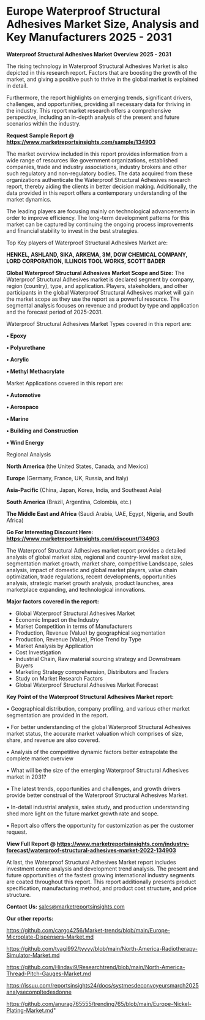 # Europe Waterproof Structural Adhesives Market Size, Analysis and Key Manufacturers 2025 - 2031

<Strong> Waterproof Structural Adhesives Market Overview 2025 - 2031</strong>

The rising technology in Waterproof Structural Adhesives Market is also depicted in this research report. Factors that are boosting the growth of the market, and giving a positive push to thrive in the global market is explained in detail.

Furthermore, the report highlights on emerging trends, significant drivers, challenges, and opportunities, providing all necessary data for thriving in the industry. This report market research offers a comprehensive perspective, including an in-depth analysis of the present and future scenarios within the industry.

<strong>Request Sample Report @ <a href=https://www.marketreportsinsights.com/sample/134903>https://www.marketreportsinsights.com/sample/134903</a></strong>

The market overview included in this report provides information from a wide range of resources like government organizations, established companies, trade and industry associations, industry brokers and other such regulatory and non-regulatory bodies. The data acquired from these organizations authenticate the Waterproof Structural Adhesives research report, thereby aiding the clients in better decision making. Additionally, the data provided in this report offers a contemporary understanding of the market dynamics.

The leading players are focusing mainly on technological advancements in order to improve efficiency. The long-term development patterns for this market can be captured by continuing the ongoing process improvements and financial stability to invest in the best strategies.

Top Key players of Waterproof Structural Adhesives Market are:

<strong>HENKEL, ASHLAND, SIKA, ARKEMA, 3M, DOW CHEMICAL COMPANY, LORD CORPORATION, ILLINOIS TOOL WORKS, SCOTT BADER</strong>

<strong><b>Global Waterproof Structural Adhesives Market Scope and Size:</b></strong>
The Waterproof Structural Adhesives market is declared segment by company, region (country), type, and application. Players, stakeholders, and other participants in the global Waterproof Structural Adhesives market will gain the market scope as they use the report as a powerful resource. The segmental analysis focuses on revenue and product by type and application and the forecast period of 2025-2031.

Waterproof Structural Adhesives Market Types covered in this report are:

<strong>• Epoxy

• Polyurethane

• Acrylic

• Methyl Methacrylate</strong>

Market Applications covered in this report are:

<strong>• Automotive

• Aerospace

• Marine

• Building and Construction

• Wind Energy</strong> 

Regional Analysis

<strong>North America</strong> (the United States, Canada, and Mexico)

<strong>Europe</strong> (Germany, France, UK, Russia, and Italy)

<strong>Asia-Pacific</strong> (China, Japan, Korea, India, and Southeast Asia)

<strong>South America</strong> (Brazil, Argentina, Colombia, etc.)

<strong>The Middle East and Africa</strong> (Saudi Arabia, UAE, Egypt, Nigeria, and South Africa)

<strong>Go For Interesting Discount Here: <a href=https://www.marketreportsinsights.com/discount/134903>https://www.marketreportsinsights.com/discount/134903</a></strong>

The Waterproof Structural Adhesives market report provides a detailed analysis of global market size, regional and country-level market size, segmentation market growth, market share, competitive Landscape, sales analysis, impact of domestic and global market players, value chain optimization, trade regulations, recent developments, opportunities analysis, strategic market growth analysis, product launches, area marketplace expanding, and technological innovations.

<strong><b>Major factors covered in the report:</b></strong>
<ul>
  <li>Global Waterproof Structural Adhesives Market </li>
  <li>Economic Impact on the Industry</li>
  <li>Market Competition in terms of Manufacturers</li>
  <li>Production, Revenue (Value) by geographical segmentation</li>
  <li>Production, Revenue (Value), Price Trend by Type</li>
  <li>Market Analysis by Application</li>
  <li>Cost Investigation</li>
  <li>Industrial Chain, Raw material sourcing strategy and Downstream Buyers</li>
  <li>Marketing Strategy comprehension, Distributors and Traders</li>
  <li>Study on Market Research Factors</li>
  <li>Global Waterproof Structural Adhesives Market Forecast</li>
</ul>

<strong><b>Key Point of the Waterproof Structural Adhesives Market report:</b></strong>

• Geographical distribution, company profiling, and various other market segmentation are provided in the report.

• For better understanding of the global Waterproof Structural Adhesives market status, the accurate market valuation which comprises of size, share, and revenue are also covered.

• Analysis of the competitive dynamic factors better extrapolate the complete market overview

• What will be the size of the emerging Waterproof Structural Adhesives market in 2031?

• The latest trends, opportunities and challenges, and growth drivers provide better construal of the Waterproof Structural Adhesives Market.

• In-detail industrial analysis, sales study, and production understanding shed more light on the future market growth rate and scope.

• Report also offers the opportunity for customization as per the customer request.

<strong><b>View Full Report @ <a href=https://www.marketreportsinsights.com/industry-forecast/waterproof-structural-adhesives-market-2022-134903>https://www.marketreportsinsights.com/industry-forecast/waterproof-structural-adhesives-market-2022-134903</a></b></strong>


At last, the Waterproof Structural Adhesives Market report includes investment come analysis and development trend analysis. The present and future opportunities of the fastest growing international industry segments are coated throughout this report. This report additionally presents product specification, manufacturing method, and product cost structure, and price structure.

<strong>Contact Us:</strong>
sales@marketreportsinsights.com

<strong>Our other reports:</strong>

<a href=https://github.com/cargo4256/Market-trends/blob/main/Europe-Microplate-Dispensers-Market.md>https://github.com/cargo4256/Market-trends/blob/main/Europe-Microplate-Dispensers-Market.md</a>

<a href=https://github.com/tyagi992/tyyyy/blob/main/North-America-Radiotherapy-Simulator-Market.md>https://github.com/tyagi992/tyyyy/blob/main/North-America-Radiotherapy-Simulator-Market.md</a>

<a href=https://github.com/Hindavi9/Researchtrend/blob/main/North-America-Thread-Pitch-Gauges-Market.md>https://github.com/Hindavi9/Researchtrend/blob/main/North-America-Thread-Pitch-Gauges-Market.md</a>

<a href=https://issuu.com/reportsinsights24/docs/systmesdeconvoyeursmarch2025analysecompltedesdonne>https://issuu.com/reportsinsights24/docs/systmesdeconvoyeursmarch2025analysecompltedesdonne</a>

<a href=https://github.com/anurag765555/trending765/blob/main/Europe-Nickel-Plating-Market.md>https://github.com/anurag765555/trending765/blob/main/Europe-Nickel-Plating-Market.md</a>"
